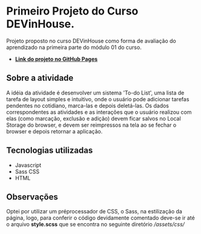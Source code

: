 # Primeiro Projeto do Curso DEVinHouse.
 Projeto proposto no curso DEVinHouse como forma de avaliação do aprendizado na primeira parte do módulo 01 do curso.
* **[Link do projeto no GitHub Pages](https://lmsilvano.github.io/Atividade_To-do-DEVinHouse/)**


## Sobre a atividade
A idéia da atividade é desenvolver um sistema 'To-do List', uma lista de tarefa de layout simples e intuitivo, onde o usuário pode adicionar tarefas pendentes no cotidiano, marca-las e depois deletá-las. 
Os dados correspondentes as atividades e as interações que o usuário realizou com elas (como marcação, exclusão e adição) devem ficar salvos no Local Storage do browser, e devem ser reimpressos na tela ao se fechar o browser e depois retornar a aplicação.

## Tecnologias utilizadas
* Javascript
* Sass CSS
* HTML

## Observações
Optei por utilizar um préprocessador de CSS, o Sass, na estilização da página, logo, para conferir o código devidamente comentado deve-se ir até o arquivo **style.scss**
que se encontra no seguinte diretório */assets/css/*
